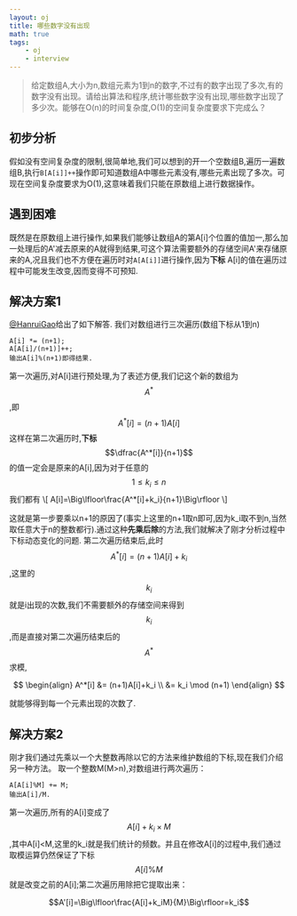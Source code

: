 ```yaml
---
layout: oj
title: 哪些数字没有出现
math: true
tags:
    - oj
    - interview
---
```


>给定数组A,大小为n,数组元素为1到n的数字,不过有的数字出现了多次,有的数字没有出现。请给出算法和程序,统计哪些数字没有出现,哪些数字出现了多少次。能够在O(n)的时间复杂度,O(1)的空间复杂度要求下完成么？

## 初步分析
假如没有空间复杂度的限制,很简单地,我们可以想到的开一个空数组B,遍历一遍数组B,执行`B[A[i]]++`操作即可知道数组A中哪些元素没有,哪些元素出现了多次。可现在空间复杂度要求为O(1),这意味着我们只能在原数组上进行数据操作。

## 遇到困难
既然是在原数组上进行操作,如果我们能够让数组A的第A[i]个位置的值加一,那么加一处理后的A'减去原来的A就得到结果,可这个算法需要额外的存储空间A'来存储原来的A,况且我们也不方便在遍历时对`A[A[i]]`进行操作,因为**下标** A[i]的值在遍历过程中可能发生改变,因而变得不可预知.

## 解决方案1
[@HanruiGao](http://weibo.com/1670029795)给出了如下解答.
我们对数组进行三次遍历(数组下标从1到n)
```
A[i] *= (n+1);
A[A[i]/(n+1)]++;
输出A[i]%(n+1)即得结果.
```
第一次遍历,对A[i]进行预处理,为了表述方便,我们记这个新的数组为$$A^*$$,即$$A^*[i]=(n+1)A[i]$$
这样在第二次遍历时,**下标** $$\dfrac{A^*[i]}{n+1}$$的值一定会是原来的A[i],因为对于任意的
$$1\leq k_i\leq n$$
我们都有
\\[
A[i]=\Big\lfloor\frac{A^*[i]+k_i}{n+1}\Big\rfloor
\\]

这就是第一步要乘以n+1的原因了(事实上这里的n+1取n即可,因为k_i取不到n,当然取任意大于n的整数都行).通过这种**先乘后除**的方法,我们就解决了刚才分析过程中下标动态变化的问题.
第二次遍历结束后,此时$$A^*[i]=(n+1)A[i]+k_i$$,这里的$$k_i$$就是i出现的次数,我们不需要额外的存储空间来得到$$k_i$$,而是直接对第二次遍历结束后的$$A^*$$求模,

$$
\begin{align}
A^*[i]  &= (n+1)A[i]+k_i \\
&= k_i \mod (n+1)
\end{align}
$$

就能够得到每一个元素出现的次数了.

## 解决方案2
刚才我们通过先乘以一个大整数再除以它的方法来维护数组的下标,现在我们介绍另一种方法。
取一个整数M(M>n),对数组进行两次遍历：

    A[A[i]%M] += M;
    输出A[i]/M.

第一次遍历,所有的A[i]变成了 $$A[i]+k_i\times M$$ ,其中A[i]<M,这里的k_i就是我们统计的频数。并且在修改A[i]的过程中,我们通过取模运算仍然保证了下标 $$A[i]\%M$$ 就是改变之前的A[i];第二次遍历用除把它提取出来：

$$A'[i]=\Big\lfloor\frac{A[i]+k_iM}{M}\Big\rfloor=k_i$$
